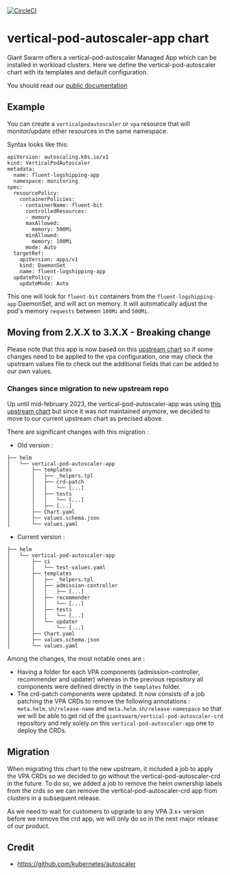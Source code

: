 [![CircleCI](https://circleci.com/gh/giantswarm/vertical-pod-autoscaler-app.svg?style=shield)](https://circleci.com/gh/giantswarm/vertical-pod-autoscaler-app)

# vertical-pod-autoscaler-app chart

Giant Swarm offers a vertical-pod-autoscaler Managed App which can be installed in workload clusters.
Here we define the vertical-pod-autoscaler chart with its templates and default configuration.

You should read our [public documentation](https://docs.giantswarm.io/getting-started/operations/autoscaling/vertical-pod-autoscaler)

## Example

You can create a `verticalpodautoscaler` or `vpa` resource that will monitor/update other resources in the same namespace.

Syntax looks like this:

```
apiVersion: autoscaling.k8s.io/v1
kind: VerticalPodAutoscaler
metadata:
  name: fluent-logshipping-app
  namespace: monitoring
spec:
  resourcePolicy:
    containerPolicies:
    - containerName: fluent-bit
      controlledResources:
      - memory
      maxAllowed:
        memory: 500Mi
      minAllowed:
        memory: 100Mi
      mode: Auto
  targetRef:
    apiVersion: apps/v1
    kind: DaemonSet
    name: fluent-logshipping-app
  updatePolicy:
    updateMode: Auto
```

This one will look for `fluent-bit` containers from the `fluent-logshipping-app` DaemonSet, and will act on memory.
It will automatically adjust the pod's memory `requests` between `100Mi` and `500Mi`.

## Moving from 2.X.X to 3.X.X - Breaking change

Please note that this app is now based on this [upstream chart](https://github.com/cowboysysop/charts/tree/master/charts/vertical-pod-autoscaler) so if some changes need to be applied to the vpa configuration, one may check the upstream values file to check out the additional fields that can be added to our own values.

### Changes since migration to new upstream repo

Up until mid-february 2023, the vertical-pod-autoscaler-app was using [this upstream chart](https://github.com/FairwindsOps/charts/tree/master/stable/vpa) but since it was not maintained anymore, we decided to move to our current upstream chart as precised above.

There are significant changes with this migration :
- Old version :
```
├── helm
│   └── vertical-pod-autoscaler-app
│       ├── templates
│       │   ├── _helpers.tpl
│       │   ├── crd-patch
│       │   │   └── [...]
│       │   ├── tests
│       │   │   └── [...]
│       │   ├── [...]
│       ├── Chart.yaml
│       ├── values.schema.json
│       └── values.yaml
```

- Current version :
```
├── helm
│   └── vertical-pod-autoscaler-app
│       ├── ci
│       │   └── test-values.yaml
│       ├── templates
│       │   ├── _helpers.tpl
│       │   ├── admission-controller
│       │   │   ├── [...]
│       │   ├── recommender
│       │   │   └── [...]
│       │   ├── tests
│       │   │   └── [...]
│       │   └── updater
│       │       └── [...]
│       ├── Chart.yaml
│       ├── values.schema.json
│       └── values.yaml
```

Among the changes, the most notable ones are :
- Having a folder for each VPA components (admission-controller, recommender and updater) whereas in the previous repository all components were defined directly in the `templates` folder.
- The crd-patch components were updated. It now consists of a job patching the VPA CRDs to remove the following annotations : `meta.helm.sh/release-name` and `meta.helm.sh/release-namespace` so that we will be able to get rid of the `giantswarm/vertical-pod-autoscaler-crd` repository and rely solely on this `vertical-pod-autoscaler-app` one to deploy the CRDs.

## Migration

When migrating this chart to the new upstream, it included a job to apply the VPA CRDs so we decided to go without the vertical-pod-autoscaler-crd in the future.
To do so, we added a job to remove the helm ownership labels from the crds so we can remove the vertical-pod-autoscaler-crd app from clusters in a subsequent release.

As we need to wait for customers to upgrade to any VPA 3.x+ version before we remove the crd app, we will only do so in the next major release of our product.

## Credit

* https://github.com/kubernetes/autoscaler

